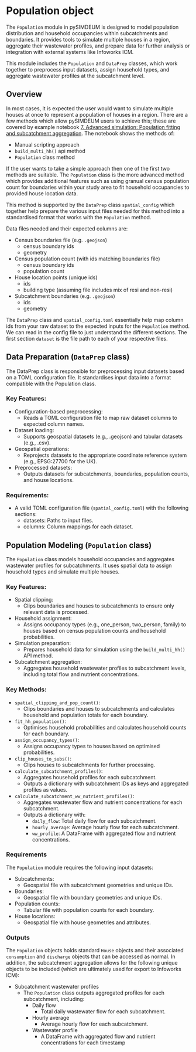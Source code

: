 # Population object

The `Population` module in pySIMDEUM is designed to model population distribution and household occupancies within subcatchments and boundaries. It provides tools to simulate multiple houses in a region, aggregate their wastewater profiles, and prepare data for further analysis or integration with external systems like Infoworks ICM.

This module includes the `Population` and `DataPrep` classes, which work together to preprocess input datasets, assign household types, and aggregate wastewater profiles at the subcatchment level.

## Overview

In most cases, it is expected the user would want to simulate multiple houses at once to represent a population of houses in a region. There are a few methods which allow pySIMDEUM users to achieve this; these are covered by example notebook [7. Advanced simulation: Population fitting and subcatchment aggregation](../examples/7_advanced_simulation_population_fitting_and_subcatchment_aggregation.ipynb). The notebook shows the methods of:

* Manual scripting approach
* `build_multi_hh()` api method
* `Population` class method

If the user wants to take a simple approach then one of the first two methods are suitable. The `Population` class is the more advanced method which provides additional features such as using granual census population count for boundaries within your study area to fit household occupancies to provided house location data.

This method is supported by the `DataPrep` class `spatial_config` which together help prepare the various input files needed for this method into a standardised format that works with the `Population` method.

Data files needed and their expected columns are:

* Census boundaries file (e.g. `.geojson`)
    * census boundary ids
    * geometry
* Census population count (with ids matching boundaries file)
    * census boundary ids
    * population count
* House location points (unique ids)
    * ids
    * building type (assuming file includes mix of resi and non-resi)
* Subcatchment boundaries (e.g. `.geojson`)
    * ids
    * geometry

The `DataPrep` class and `spatial_config.toml` essentially help map column ids from your raw dataset to the expected inputs for the `Population` method. We can read in the config file to just understand the different sections. The first section `dataset` is the file path to each of your respective files.

## Data Preparation (`DataPrep` class)

The DataPrep class is responsible for preprocessing input datasets based on a TOML configuration file. It standardises input data into a format compatible with the Population class.

### Key Features:
* Configuration-based preprocessing:
    * Reads a TOML configuration file to map raw dataset columns to expected column names.
* Dataset loading:
    * Supports geospatial datasets (e.g., .geojson) and tabular datasets (e.g., .csv).
* Geospatial operations:
    * Reprojects datasets to the appropriate coordinate reference system (e.g., EPSG:27700 for the UK).
* Preprocessed datasets:
    * Outputs datasets for subcatchments, boundaries, population counts, and house locations.

### Requirements:
* A valid TOML configuration file (`spatial_config.toml`) with the following sections:
    * datasets: Paths to input files.
    * columns: Column mappings for each dataset.

## Population Modeling (`Population` class)

The `Population` class models household occupancies and aggregates wastewater profiles for subcatchments. It uses spatial data to assign household types and simulate multiple houses.

### Key Features:
* Spatial clipping:
    * Clips boundaries and houses to subcatchments to ensure only relevant data is processed.
* Household assignment:
    * Assigns occupancy types (e.g., one_person, two_person, family) to houses based on census population counts and household probabilities.
* Simulation preparation:
    * Prepares household data for simulation using the `build_multi_hh()` API method.
* Subcatchment aggregation:
    * Aggregates household wastewater profiles to subcatchment levels, including total flow and nutrient concentrations.

### Key Methods:
* `spatial_clipping_and_pop_count()`:
    * Clips boundaries and houses to subcatchments and calculates household and population totals for each boundary.
* `fit_hh_population()`:
    * Optimises household probabilities and calculates household counts for each boundary.
* `assign_occupancy_types()`:
    * Assigns occupancy types to houses based on optimised probabilities.
* `clip_houses_to_subs()`:
    * Clips houses to subcatchments for further processing.
* `calculate_subcatchment_profiles()`:
    * Aggregates household profiles for each subcatchment.
    * Outputs a dictionary with subcatchment IDs as keys and aggregated profiles as values.
* `calculate_subcatchment_ww_nutrient_profiles()`:
    * Aggregates wastewater flow and nutrient concentrations for each subcatchment.
    * Outputs a dictionary with:
        * `daily_flow`: Total daily flow for each subcatchment.
        * `hourly_average`: Average hourly flow for each subcatchment.
        * `ww_profile`: A DataFrame with aggregated flow and nutrient concentrations.

### Requirements
The `Population` module requires the following input datasets:
* Subcatchments:
    * Geospatial file with subcatchment geometries and unique IDs.
* Boundaries:
    * Geospatial file with boundary geometries and unique IDs.
* Population counts:
    * Tabular file with population counts for each boundary.
* House locations:
    * Geospatial file with house geometries and attributes.

### Outputs
The `Population` objects holds standard `House` objects and their associated `consumption` and `discharge` objects that can be accessed as normal. In addition, the subcatchment aggregation allows for the following unique objects to be included (which are ultimately used for export to Infoworks ICM):

* Subcatchment wastewater profiles
    * The `Population` class outputs aggregated profiles for each subcatchment, including:
        * Daily flow
            * Total daily wastewater flow for each subcatchment.
        * Hourly average
            * Average hourly flow for each subcatchment.
        * Wastewater profile
            * A DataFrame with aggregated flow and nutrient concentrations for each timestamp